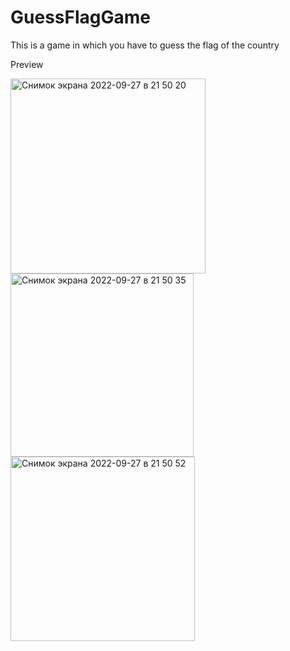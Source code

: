 # GuessFlagGame
This is a game in which you have to guess the flag of the country



Preview



<img width="312" alt="Снимок экрана 2022-09-27 в 21 50 20" src="https://user-images.githubusercontent.com/114521805/192622140-232530b3-68f7-4414-b102-8bca987f6978.png">   <img width="293" alt="Снимок экрана 2022-09-27 в 21 50 35" src="https://user-images.githubusercontent.com/114521805/192622333-6a2eed6e-feb9-45d4-83cd-3774d102edd2.png">   <img width="295" alt="Снимок экрана 2022-09-27 в 21 50 52" src="https://user-images.githubusercontent.com/114521805/192622366-7487f9ee-0853-4ec0-ba9d-a5a951b736e7.png">
